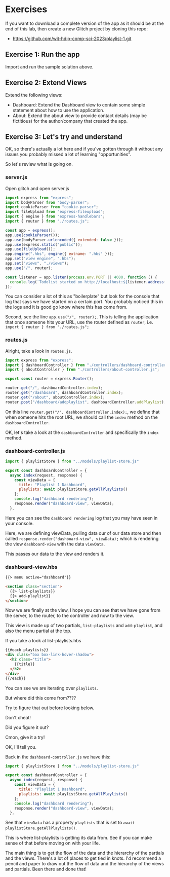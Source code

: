# Exercises 

If you want to download a complete version of the app as it should be at the end of this lab, then create a new Glitch project by cloning this repo:

- <https://github.com/wit-hdip-comp-sci-2023/playlist-1.git>

## Exercise 1: Run the app

Import and run the sample solution above.

## Exercise 2:  Extend Views

Extend the following views:

- Dashboard: Extend the Dashboard view to contain some simple statement about how to use the application.
- About: Extend the about view to provide contact details (may be fictitious) for the author/company that created the app.


## Exercise 3:  Let's try and understand

OK, so there's actually a lot here and if you've gotten through it without any issues you probably missed a lot of learning "opportunities".

So let's review what is going on.


### server.js

Open glitch and open server.js


```javascript
import express from "express";
import bodyParser from "body-parser";
import cookieParser from "cookie-parser";
import fileUpload from "express-fileupload";
import { engine } from "express-handlebars";
import { router } from "./routes.js";

const app = express();
app.use(cookieParser());
app.use(bodyParser.urlencoded({ extended: false }));
app.use(express.static("public"));
app.use(fileUpload());
app.engine(".hbs", engine({ extname: ".hbs" }));
app.set("view engine", ".hbs");
app.set("views", "./views");
app.use("/", router);

const listener = app.listen(process.env.PORT || 4000, function () {
  console.log(`Todolist started on http://localhost:${listener.address().port}`);
});
```

You can consider a lot of this as "boilerplate" but look for the console that log that says we have started on a certain port.  You probably noticed this in the logs and it is good go know where this has come from.

Second, see the line `app.use("/", router);`.  This is telling the application that once someone hits your URL, use the router defined as `router`, i.e. `import { router } from "./routes.js";`


### routes.js

Alright, take a look in `routes.js`.

```javascript
import express from "express";
import { dashboardController } from "./controllers/dashboard-controller.js";
import { aboutController } from "./controllers/about-controller.js";

export const router = express.Router();

router.get("/", dashboardController.index);
router.get("/dashboard", dashboardController.index);
router.get("/about", aboutController.index);
router.post("/dashboard/addplaylist", dashboardController.addPlaylist);
```

On this line `router.get("/", dashboardController.index);`, we define that when someone hits the root URL, we should call the `index` method on the `dashboardController`.

OK, let's take a look at the `dashboardController` and specifically the `index` method.

### dashboard-controller.js

```javascript
import { playlistStore } from "../models/playlist-store.js"

export const dashboardController = {
  async index(request, response) {
    const viewData = {
      title: "Playlist 1 Dashboard",
      playlists: await playlistStore.getAllPlaylists()
    };
    console.log("dashboard rendering");
    response.render("dashboard-view", viewData);
  },
```

Here you can see the `dashboard rendering` log that you may have seen in your console.

Here, we are defining viewData, pulling data our of our data store and then called `response.render("dashboard-view", viewData);` which is rendering the view `dashboard-view` with the data `viewData`.

This passes our data to the view and renders it.

### dashboard-view.hbs

```html
{{> menu active="dashboard"}}

<section class="section">
  {{> list-playlists}}
  {{> add-playlist}}
</section>
```

Now we are finally at the view, I hope you can see that we have gone from the server, to the router, to the controller and now to the view.

This view is made up of two partials, `list-playlists` and `add-playlist`, and also the menu partial at the top.

If you take a look at list-playlists.hbs 

```html
{{#each playlists}}
<div class="box box-link-hover-shadow">
  <h2 class="title">
    {{title}}
  </h2>
</div>
{{/each}}
```

You can see we are iterating over `playlists`.

But where did this come from????

Try to figure that out before looking below.


Don't cheat!

Did you figure it out?

Cmon, give it a try!

OK, I'll tell you.

Back in the `dashboard-controller.js` we have this:

```javascript
import { playlistStore } from "../models/playlist-store.js"

export const dashboardController = {
  async index(request, response) {
    const viewData = {
      title: "Playlist 1 Dashboard",
      playlists: await playlistStore.getAllPlaylists()
    };
    console.log("dashboard rendering");
    response.render("dashboard-view", viewData);
  },
```

See that `viewData` has a property `playlists` that is set to `await playlistStore.getAllPlaylists()`. 

This is where list-playlists is getting its data from.  See if you can make sense of that before moving on with your life.

The main thing is to get the flow of the data and the hierarchy of the partials and the views.  There's a lot of places to get tied in knots.  I'd recommend a pencil and paper to draw out the flow of data and the hierarchy of the views and partials.  Been there and done that!